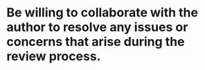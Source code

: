 # Be willing to collaborate with the author to resolve any issues or concerns that arise during the review process.